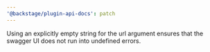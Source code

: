 ```yaml
---
'@backstage/plugin-api-docs': patch
---
```


Using an explicitly empty string for the url argument ensures that the swagger UI does not run into undefined errors.
